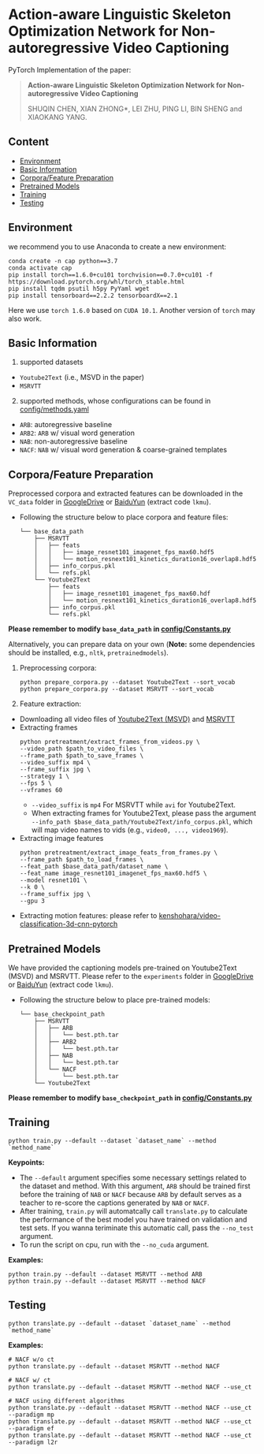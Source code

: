 # Action-aware Linguistic Skeleton Optimization Network for Non-autoregressive Video Captioning

PyTorch Implementation of the paper:

> **Action-aware Linguistic Skeleton Optimization Network for Non-autoregressive Video Captioning**
>
> SHUQIN CHEN, XIAN ZHONG\*, LEI ZHU, PING LI, BIN SHENG and  XIAOKANG YANG.
>

## Content

- [Environment](#environment)
- [Basic Information](#basic-information)
- [Corpora/Feature Preparation](#corpora/feature-Preparation)
- [Pretrained Models](#pretrained-models)
- [Training](#training)
- [Testing](#testing)


## Environment
we recommend you to use Anaconda to create a new environment:
```
conda create -n cap python==3.7
conda activate cap
pip install torch==1.6.0+cu101 torchvision==0.7.0+cu101 -f https://download.pytorch.org/whl/torch_stable.html
pip install tqdm psutil h5py PyYaml wget
pip install tensorboard==2.2.2 tensorboardX==2.1
```
Here we use `torch 1.6.0` based on `CUDA 10.1`. Another version of `torch` may also work.


## Basic Information
1. supported datasets
- `Youtube2Text` (i.e., MSVD in the paper)
- `MSRVTT`

2. supported methods, whose configurations can be found in [config/methods.yaml](config/methods.yaml)
- `ARB`: autoregressive baseline
- `ARB2`: `ARB` w/ visual word generation 
- `NAB`: non-autoregressive baseline
- `NACF`: `NAB` w/ visual word generation & coarse-grained templates

## Corpora/Feature Preparation
Preprocessed corpora and extracted features can be downloaded in the `VC_data` folder in [GoogleDrive](https://drive.google.com/drive/folders/1oieaYBCNw5sk3fi1cyorYxcMg2LIVXr8?usp=sharing) or [BaiduYun](https://pan.baidu.com/s/1ZMuoH_QDYjdXT2wVh5fjaw) (extract code `lkmu`).

* Following the structure below to place corpora and feature files:
    ```
    └── base_data_path
        ├── MSRVTT
        │   ├── feats
        │   │   ├── image_resnet101_imagenet_fps_max60.hdf5
        │   │   └── motion_resnext101_kinetics_duration16_overlap8.hdf5
        │   ├── info_corpus.pkl
        │   └── refs.pkl
        └── Youtube2Text
            ├── feats
            │   ├── image_resnet101_imagenet_fps_max60.hdf
            │   └── motion_resnext101_kinetics_duration16_overlap8.hdf5
            ├── info_corpus.pkl
            └── refs.pkl
    ```
**Please remember to modify `base_data_path` in [config/Constants.py](config/Constants.py)**


Alternatively, you can prepare data on your own (**Note:** some dependencies should be installed, e.g., `nltk`, `pretrainedmodels`).
1. Preprocessing corpora:
    ```
    python prepare_corpora.py --dataset Youtube2Text --sort_vocab
    python prepare_corpora.py --dataset MSRVTT --sort_vocab
    ```
2. Feature extraction:
* Downloading all video files of [Youtube2Text (MSVD)](http://www.cs.utexas.edu/users/ml/clamp/videoDescription/YouTubeClips.tar) and [MSRVTT](http://ms-multimedia-challenge.com/2017/dataset)
* Extracting frames
    ```
    python pretreatment/extract_frames_from_videos.py \
    --video_path $path_to_video_files \
    --frame_path $path_to_save_frames \
    --video_suffix mp4 \
    --frame_suffix jpg \
    --strategy 1 \
    --fps 5 \
    --vframes 60
    ```
    * `--video_suffix` is `mp4` For MSRVTT while `avi` for Youtube2Text. 
    * When extracting frames for Youtube2Text, please pass the argument `--info_path $base_data_path/Youtube2Text/info_corpus.pkl`, which will map video names to vids (e.g., `video0, ..., video1969`).
* Extracting image features
    ```
    python pretreatment/extract_image_feats_from_frames.py \
    --frame_path $path_to_load_frames \
    --feat_path $base_data_path/dataset_name \
    --feat_name image_resnet101_imagenet_fps_max60.hdf5 \
    --model resnet101 \
    --k 0 \
    --frame_suffix jpg \
    --gpu 3
    ```
* Extracting motion features: please refer to [kenshohara/video-classification-3d-cnn-pytorch](https://github.com/kenshohara/video-classification-3d-cnn-pytorch)

## Pretrained Models
We have provided the captioning models pre-trained on Youtube2Text (MSVD) and MSRVTT. Please refer to the `experiments` folder in [GoogleDrive](https://drive.google.com/drive/folders/1oieaYBCNw5sk3fi1cyorYxcMg2LIVXr8?usp=sharing) or [BaiduYun](https://pan.baidu.com/s/1ZMuoH_QDYjdXT2wVh5fjaw) (extract code `lkmu`).

* Following the structure below to place pre-trained models:
    ```
    └── base_checkpoint_path
        ├── MSRVTT
        │   ├── ARB
        │   │   └── best.pth.tar
        │   ├── ARB2
        │   │   └── best.pth.tar
        │   ├── NAB
        │   │   └── best.pth.tar
        │   └── NACF
        │       └── best.pth.tar
        └── Youtube2Text
    ```

**Please remember to modify `base_checkpoint_path` in [config/Constants.py](config/Constants.py)**



## Training 

```
python train.py --default --dataset `dataset_name` --method `method_name`
```
**Keypoints:** 
- The `--default` argument specifies some necessary settings related to the dataset and method. With this argument, `ARB` should be trained first before the training of `NAB` or `NACF` because `ARB` by default serves as a teacher to re-score the captions generated by `NAB` or `NACF`.
- After training, `train.py` will automatcally call `translate.py` to calculate the performance of the best model you have trained on validation and test sets. If you wanna teriminate this automatic call, pass the `--no_test` argument.
- To run the script on cpu, run with the `--no_cuda` argument.

**Examples:**
```
python train.py --default --dataset MSRVTT --method ARB
python train.py --default --dataset MSRVTT --method NACF
```

## Testing 
```
python translate.py --default --dataset `dataset_name` --method `method_name`
```

**Examples:**
```
# NACF w/o ct
python translate.py --default --dataset MSRVTT --method NACF

# NACF w/ ct
python translate.py --default --dataset MSRVTT --method NACF --use_ct

# NACF using different algorithms
python translate.py --default --dataset MSRVTT --method NACF --use_ct --paradigm mp
python translate.py --default --dataset MSRVTT --method NACF --use_ct --paradigm ef
python translate.py --default --dataset MSRVTT --method NACF --use_ct --paradigm l2r
```
